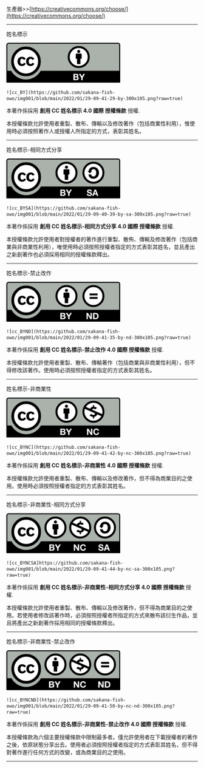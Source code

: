 生產器>>[https://creativecommons.org/choose/](https://creativecommons.org/choose/)

---

姓名標示

![ccBY](https://github.com/sakana-fish-owo/img001/blob/main/2022/01/29-09-41-29-by-300x105.png?raw=true)

```
![cc_BY](https://github.com/sakana-fish-owo/img001/blob/main/2022/01/29-09-41-29-by-300x105.png?raw=true)
```

本著作係採用 **創用 CC 姓名標示 4.0 國際 授權條款** 授權.

本授權條款允許使用者重製、散布、傳輸以及修改著作（包括商業性利用），惟使用時必須按照著作人或授權人所指定的方式，表彰其姓名。

---

姓名標示-相同方式分享

![cc_BYSA](https://github.com/sakana-fish-owo/img001/blob/main/2022/01/29-09-40-39-by-sa-300x105.png?raw=true)

```
![cc_BYSA](https://github.com/sakana-fish-owo/img001/blob/main/2022/01/29-09-40-39-by-sa-300x105.png?raw=true)
```

本著作係採用 **創用 CC 姓名標示-相同方式分享 4.0 國際 授權條款** 授權.

本授權條款允許使用者對授權者的著作進行重製、散佈、傳輸及修改著作（包括商業與非商業性利用），唯使用時必須按照授權者指定的方式表彰其姓名，並且產出之新創著作也必須採用相同的授權條款釋出。

---

姓名標示-禁止改作

![cc_BYND](https://github.com/sakana-fish-owo/img001/blob/main/2022/01/29-09-41-35-by-nd-300x105.png?raw=true)

```
![cc_BYND](https://github.com/sakana-fish-owo/img001/blob/main/2022/01/29-09-41-35-by-nd-300x105.png?raw=true)
```

本著作係採用 **創用 CC 姓名標示-禁止改作 4.0 國際 授權條款** 授權.

本授權條款允許使用者重製、散布、傳輸著作（包括商業與非商業性利用），但不得修改該著作。使用時必須按照授權者指定的方式表彰其姓名。

---

姓名標示-非商業性

![cc_BYNC](https://github.com/sakana-fish-owo/img001/blob/main/2022/01/29-09-41-42-by-nc-300x105.png?raw=true)

```
![cc_BYNC](https://github.com/sakana-fish-owo/img001/blob/main/2022/01/29-09-41-42-by-nc-300x105.png?raw=true)
```

本著作係採用 **創用 CC 姓名標示-非商業性 4.0 國際 授權條款** 授權.

本授權條款允許使用者重製、散布、傳輸以及修改著作，但不得為商業目的之使用。使用時必須按照授權者指定的方式表彰其姓名。

---

姓名標示-非商業性-相同方式分享

![cc_BYNCSA](https://github.com/sakana-fish-owo/img001/blob/main/2022/01/29-09-41-44-by-nc-sa-300x105.png?raw=true)

```
![cc_BYNCSA]https://github.com/sakana-fish-owo/img001/blob/main/2022/01/29-09-41-44-by-nc-sa-300x105.png?raw=true)
```

本著作係採用 **創用 CC 姓名標示-非商業性-相同方式分享 4.0 國際 授權條款** 授權.

本授權條款允許使用者重製、散布、傳輸以及修改著作，但不得為商業目的之使用。若使用者修改該著作時，必須按照授權者所指定的方式來散布該衍生作品，並且將產出之新創著作採用相同的授權條款釋出。

---

姓名標示-非商業性-禁止改作

![cc_BYNCND](https://github.com/sakana-fish-owo/img001/blob/main/2022/01/29-09-41-50-by-nc-nd-300x105.png?raw=true)

```
![cc_BYNCND](https://github.com/sakana-fish-owo/img001/blob/main/2022/01/29-09-41-50-by-nc-nd-300x105.png?raw=true)
```

本著作係採用 **創用 CC 姓名標示-非商業性-禁止改作 4.0 國際 授權條款** 授權.

本授權條款為六個主要授權條款中限制最多者。僅允許使用者在下載授權者的著作之後，依原狀態分享出去。使用者必須按照授權者指定的方式表彰其姓名，但不得對著作進行任何方式的改變，或為商業目的之使用。

---
